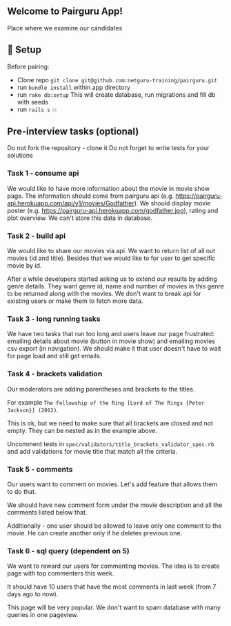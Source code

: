 ## Welcome to Pairguru App!
Place where we examine our candidates

## :hammer: Setup

Before pairing:
 - Clone repo `git clone git@github.com:netguru-training/pairguru.git`
 - run `bundle install` within app directory
 - run `rake db:setup` This will create database, run migrations and fill db with seeds
 - run `rails s` :boom:

 ## Pre-interview tasks (optional)

 Do not fork the repository - clone it
 Do not forget to write tests for your solutions

 ### Task 1 - consume api
 We would like to have more information about the movie in movie show page. The information should come from pairguru api (e.g. https://pairguru-api.herokuapp.com/api/v1/movies/Godfather). We should display movie poster (e.g. https://pairguru-api.herokuapp.com/godfather.jpg), rating and plot overview. We can't store this data in database.

 ### Task 2 - build api
 We would like to share our movies via api. We want to return list of all out movies (id and title). Besides that we would like to for user to get specific movie by id.

 After a while developers started asking us to extend our results by adding genre details. They want genre id, name and number of movies in this genre to be returned along with the movies. We don't want to break api for existing users or make them to fetch more data.

 ### Task 3 - long running tasks
 We have two tasks that run too long and users leave our page frustrated: emailing details about movie (button in movie show) and emailing movies csv export (in navigation). We should make it that user doesn't have to wait for page load and still get emails.

 ### Task 4 - brackets validation
 Our moderators are adding parentheses and brackets to the titles.

 For example `The Fellowship of the Ring [Lord of The Rings {Peter Jackson}] (2012)`.

 This is ok, but we need to make sure that all brackets are closed and not empty. They can be nested as in the example above.

 Uncomment tests in `spec/validators/title_brackets_validator_spec.rb` and add validations for movie title that match all the criteria.

 ### Task 5 - comments
 Our users want to comment on movies. Let's add feature that allows them to do that.

 We should have new comment form under the movie description and all the comments listed below that.

 Additionally - one user should be allowed to leave only one comment to the movie. He can create another only if he deletes previous one.

 ### Task 6 - sql query (dependent on 5)
 We want to reward our users for commenting movies. The idea is to create page with top commenters this week.

 It should have 10 users that have the most comments in last week (from 7 days ago to now).

 This page will be very popular. We don't want to spam database with many queries in one pageview.
